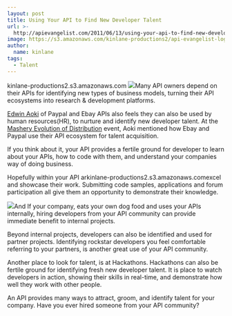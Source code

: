 ```yaml
---
layout: post
title: Using Your API to Find New Developer Talent
url: >-
  http://apievangelist.com/2011/06/13/using-your-api-to-find-new-developer-talent/
image: https://s3.amazonaws.com/kinlane-productions2/api-evangelist-logos/api-evangelist-butterfly-vertical.png
author:
  name: kinlane
tags:
  - Talent
---
```

kinlane-productions2.s3.amazonaws.com ![](http://kinlane-productions.s3.amazonaws.com/events/evolution-of-distribution/IMG_0504.JPG)Many API owners depend on their APIs for identifying new types of business models, turning their API ecosystems into research & development platforms.

[Edwin Aoki](http://twitter.com/#!/edwinaoki) of Paypal and Ebay APIs also feels they can also be used by human resources(HR), to nurture and identify new developer talent. At the [Mashery Evolution of Distribution](http://apievangelist.com/2011/06/02/mashery-evolution-of-distribution/ "Mashery Evolution of Distribution") event, Aoki mentioned how Ebay and Paypal use their API ecosystem for talent acquisition.

If you think about it, your API provides a fertile ground for developer to learn about your APIs, how to code with them, and understand your companies way of doing business.

Hopefully within your API arkinlane-productions2.s3.amazonaws.comexcel and showcase their work. Submitting code samples, applications and forum participation all give them an opportunity to demonstrate their knowledge.

![](http://kinlane-productions.s3.amazonaws.com/4-developers.jpg)And If your company, eats your own dog food and uses your APIs internally, hiring developers from your API community can provide immediate benefit to internal projects.

Beyond internal projects, developers can also be identified and used for partner projects. Identifying rockstar developers you feel comfortable referring to your partners, is another great use of your API community.

Another place to look for talent, is at Hackathons. Hackathons can also be fertile ground for identifying fresh new developer talent. It is place to watch developers in action, showing their skills in real-time, and demonstrate how well they work with other people.

An API provides many ways to attract, groom, and identify talent for your company. Have you ever hired someone from your API community?